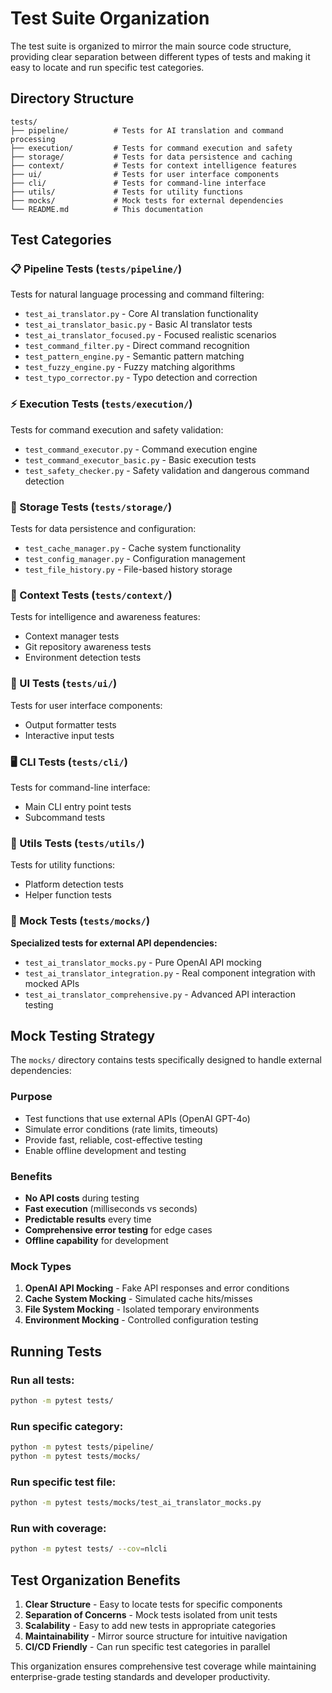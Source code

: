 # Test Suite Organization

The test suite is organized to mirror the main source code structure, providing clear separation between different types of tests and making it easy to locate and run specific test categories.

## Directory Structure

```
tests/
├── pipeline/          # Tests for AI translation and command processing
├── execution/         # Tests for command execution and safety
├── storage/           # Tests for data persistence and caching
├── context/           # Tests for context intelligence features
├── ui/                # Tests for user interface components
├── cli/               # Tests for command-line interface
├── utils/             # Tests for utility functions
├── mocks/             # Mock tests for external dependencies
└── README.md          # This documentation
```

## Test Categories

### 📋 Pipeline Tests (`tests/pipeline/`)
Tests for natural language processing and command filtering:
- `test_ai_translator.py` - Core AI translation functionality
- `test_ai_translator_basic.py` - Basic AI translator tests
- `test_ai_translator_focused.py` - Focused realistic scenarios
- `test_command_filter.py` - Direct command recognition
- `test_pattern_engine.py` - Semantic pattern matching
- `test_fuzzy_engine.py` - Fuzzy matching algorithms
- `test_typo_corrector.py` - Typo detection and correction

### ⚡ Execution Tests (`tests/execution/`)
Tests for command execution and safety validation:
- `test_command_executor.py` - Command execution engine
- `test_command_executor_basic.py` - Basic execution tests
- `test_safety_checker.py` - Safety validation and dangerous command detection

### 💾 Storage Tests (`tests/storage/`)
Tests for data persistence and configuration:
- `test_cache_manager.py` - Cache system functionality
- `test_config_manager.py` - Configuration management
- `test_file_history.py` - File-based history storage

### 🧠 Context Tests (`tests/context/`)
Tests for intelligence and awareness features:
- Context manager tests
- Git repository awareness tests
- Environment detection tests

### 🎨 UI Tests (`tests/ui/`)
Tests for user interface components:
- Output formatter tests
- Interactive input tests

### 🖥️ CLI Tests (`tests/cli/`)
Tests for command-line interface:
- Main CLI entry point tests
- Subcommand tests

### 🔧 Utils Tests (`tests/utils/`)
Tests for utility functions:
- Platform detection tests
- Helper function tests

### 🧪 Mock Tests (`tests/mocks/`)
**Specialized tests for external API dependencies:**
- `test_ai_translator_mocks.py` - Pure OpenAI API mocking
- `test_ai_translator_integration.py` - Real component integration with mocked APIs
- `test_ai_translator_comprehensive.py` - Advanced API interaction testing

## Mock Testing Strategy

The `mocks/` directory contains tests specifically designed to handle external dependencies:

### Purpose
- Test functions that use external APIs (OpenAI GPT-4o)
- Simulate error conditions (rate limits, timeouts)
- Provide fast, reliable, cost-effective testing
- Enable offline development and testing

### Benefits
- **No API costs** during testing
- **Fast execution** (milliseconds vs seconds)
- **Predictable results** every time
- **Comprehensive error testing** for edge cases
- **Offline capability** for development

### Mock Types
1. **OpenAI API Mocking** - Fake API responses and error conditions
2. **Cache System Mocking** - Simulated cache hits/misses
3. **File System Mocking** - Isolated temporary environments
4. **Environment Mocking** - Controlled configuration testing

## Running Tests

### Run all tests:
```bash
python -m pytest tests/
```

### Run specific category:
```bash
python -m pytest tests/pipeline/
python -m pytest tests/mocks/
```

### Run specific test file:
```bash
python -m pytest tests/mocks/test_ai_translator_mocks.py
```

### Run with coverage:
```bash
python -m pytest tests/ --cov=nlcli
```

## Test Organization Benefits

1. **Clear Structure** - Easy to locate tests for specific components
2. **Separation of Concerns** - Mock tests isolated from unit tests
3. **Scalability** - Easy to add new tests in appropriate categories
4. **Maintainability** - Mirror source structure for intuitive navigation
5. **CI/CD Friendly** - Can run specific test categories in parallel

This organization ensures comprehensive test coverage while maintaining enterprise-grade testing standards and developer productivity.